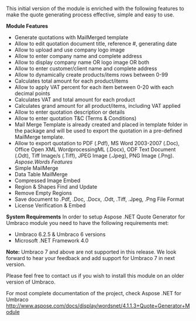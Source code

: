 ﻿This initial version of the module is enriched with the following features to make the quote generating process effective, simple and easy to use.

**Module Features**
* Generate quotations with MailMerged template
* Allow to edit quotation document title, reference #, generating date
* Allow to upload and use company logo image
* Allow to enter company name and complete address
* Allow to display company name OR logo image OR both
* Allow to enter customer/client name and complete address
* Allow to dynamically create products/items rows between 0-99
* Calculates total amount for each product/items
* Allow to apply VAT percent for each item between 0-20 with each decimal points
* Calculates VAT and total amount for each product
* Calculates grand amount for all product/items, including VAT applied
* Allow to enter quotation description or details
* Allow to enter quotation T&C (Terms & Conditions)
* Mail Merge Template is already created and placed in template folder in the package and will be used to export the quotation in a pre-defined MailMerge template.
* Allow to export quotation to PDF (.Pdf), MS Word 2003-2007 (.Doc), Office Open XML WordprocessingML (.Docx), ODF Text Document (.Odt), Tiff Image/s (.Tiff), JPEG Image (.Jpeg), PNG Image (.Png).
*Aspose.Words Features*
* Simple MailMerge
* Data Table MailMerge
* Compressed Image Embed
* Region & Shapes Find and Update
* Remove Empty Regions
* Save document to .Pdf, .Doc, .Docx, .Odt, .Tiff, .Jpeg, .Png File Format
* License Verification & Embed 

**System Requirements**
In order to setup Aspose .NET Quote Generator for Umbraco module you need to have the following requirements met:
* Umbraco 6.2.5 & Umbraco 6 versions
* Microsoft .NET Framework 4.0

**Note:** Umbraco 7 and above are not supported in this release. We look forward to hear your feedback and add support for Umbraco 7 in next version.

Please feel free to contact us if you wish to install this module on an older version of Umbraco.

For most complete documentation of the project, check Aspose .NET for Umbraco
http://www.aspose.com/docs/display/wordsnet/4.1.1.3+Quote+Generator+Module